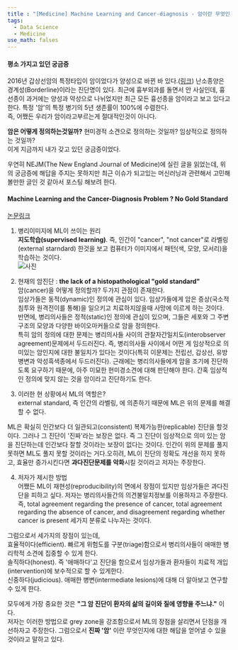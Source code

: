 ```yaml
---
title : "[Medicine] Machine Learning and Cancer-diagnosis - 암이란 무엇인가?"
tags:
  - Data Science
  - Medicine
use_math: falses
---
```


#### 평소 가지고 있던 궁금증
2016년 갑상선암의 특정타입이 암이었다가 양성으로 바뀐 바 있다.([링크](https://www.yna.co.kr/view/AKR20160415150400017)) 난소종양은 경계성(Borderline)이라는 진단명이 있다. 최근에 흉부외과를 돌면서 안 사실인데, 흉선종이 과거에는 양성과 약성으로 나뉘었지만 최근 모든 흉선종을 암이라고 보고 있다고 한다. 특정 '암'의 특정 병기의 5년 생존률이 100%에 수렴한다.  
즉, 어쨌든 우리가 암이라고부르는게 절대적인것이 아니다.  

**암은 어떻게 정의하는것일까?** 현미경적 소견으로 정의하는 것일까? 임상적으로 정의하는 것일까?  
이게 지금까지 내가 갖고 있던 궁금증이었다.  

우연히 NEJM(The New England Journal of Medicine)에 실린 글을 읽었는데, 위의 궁금증에 해답을 주지는 못하지만 최근 이슈가 되고있는 머신러닝과 관련해서 고민해 볼만한 글인 것 같아서 포스팅 해보려 한다.  

#### Machine Learning and the Cancer-Diagnosis Problem ? No Gold Standard
[논문링크](https://www.nejm.org/doi/full/10.1056/NEJMp1907407?query=TOC)

1.  병리이미지에 ML이 쓰이는 원리  
  **지도학습(supervised learning)**. 즉,  인간이 "cancer", "not cancer"로 라벨링(external starndard) 한것을 보고 컴퓨터가 이미지에서 패턴(색, 모양, 모서리)을 학습하는 것이다.  
![사진](https://www.nejm.org/na101/home/literatum/publisher/mms/journals/content/nejm/2019/nejm_2019.381.issue-24/nejmp1907407/20191206/images/img_small/nejmp1907407_f1.jpeg)

2. 현재의 암진단 : **the lack of a histopathological "gold standard"**  
  암(cancer)을 어떻게 정의할까? 두가지 관점이 존재한다.  
  임상가들은 동적(dynamic)인 정의에 관심이 있다. 임상가들에게 암은 증상(국소적 침투와 원격전이를 통해)을 일으키고 치료하지않을때 사망에 이르게 하는 것이다.  
  반면에, 병리의사들은 정적(static)인 정의에 관심이 있으며, 그들은 세포와 그 주변 구조의 모양과 다양한 바이오마커들으로 암을 정의한다.  
  특히 암의 정의에 대한 문제는 병리의사들 사이의 관찰자간일치도(interobserver agreement)문제에서 두드러진다. 즉, 병리의사들 사이에서 어떤 게 임상적으로 의미있는 암인지에 대한 불일치가 있다는 것이다(특히 이문제는 전립선, 갑상선, 유방 병변과 악성흑색종에서 두드러진다). 근래에는 병리의사들에게 암을 조기에 진단하도록 요구하기 때문에, 아주 미묘한 현미경소견에 대해 판단해야 한다. 간혹 임상적인 정의에 맞지 않는 것을 암이라고 진단하기도 한다.  

3. 이러한 현 상황에서 ML의 역할은?  
external standard, 즉  인간의 라벨링, 에 의존하기 때문에 ML은 위의 문제를 해결할 수 없다.  

ML은 확실히 인간보다 더 일관되고(consistent) 복제가능한(replicable) 진단을 할것이다. 그러나 그 진단이 '진짜'라는 보장은 없다. 즉 그 진단이 임상적으로 의미 있는 암을 진단하는데 인간보다 잘할 것이라는 보장이 없다는 것이다. 인간이 위의 문제를 풀지 못하면 ML도 풀지 못할 것이라는 거다.오히려, ML이 진단의 정확도 개선을 하지 못하고, 효율만 증가시킨다면 **과다진단문제를 악화**시킬 것이라고 저자는 주장한다.  

4. 저자가 제시한 방법  
어쨌든 ML이 재현성(reproducibility)의 면에서 장점이 있지만 임상가들은 과다진단을 피하고 싶다. 저자는 병리의사들간의 의견불일치정보를 이용하자고 주장한다. 즉, total agreement regarding the presence of cancer, total agreement regarding the absence of cancer, and disagreement regarding whether cancer is present 세가지 분류로 나누자는 것이다.

그럼으로서 세가지의 장점이 있는데,  
효율적이다(efficient). 빠르게 위험도를 구분(triage)함으로서 병리의사들이 애매한 병리학적 소견에 집중할 수 있게 한다.  
솔직하다(honest). 즉 '애매하다'고 진단을 함으로서 임상가들과 환자들이 치료적 개입(intervention)에 보수적으로 할 수 있게한다.  
신중하다(judicious). 애매한 병변(intermediate lesions)에 대해 더 알아보고 연구할 수 있게 한다.  

모두에게 가장 중요한 것은 **"그 암 진단이 환자의 삶의 길이와 질에 영향을 주느냐."** 이다.  
저자는 이러한 방법으로 grey zone을 강조함으로서 ML의 장점을 살리면서 단점을 개선하자고 주장한다. 그럼으로서 **진짜 '암'** 이란 무엇인지에 대한 해답을 얻어낼 수 있을 것이라고 말하고 있다.
